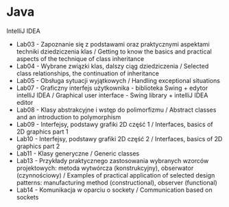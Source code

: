 # Java
IntelliJ IDEA

- Lab03 -  Zapoznanie się z podstawami oraz praktycznymi aspektami techniki dziedziczenia klas / Getting to know the basics and practical aspects of the technique of class inheritance
- Lab04 - Wybrane związki klas, dalszy ciąg dziedziczenia / Selected class relationships, the continuation of inheritance
- Lab05 - Obsługa sytuacji wyjątkowych / Handling exceptional situations
- Lab07 - Graficzny interfejs użytkownika - biblioteka Swing + edytor intelliJ IDEA / Graphical user interface - Swing library + intelliJ IDEA editor
- Lab08 - Klasy abstrakcyjne i wstęp do polimorfizmu / Abstract classes and an introduction to polymorphism
- Lab09 - Interfejsy, podstawy grafiki 2D część 1 / Interfaces, basics of 2D graphics part 1 
- Lab10 - Interfejsy, podstawy grafiki 2D część 2 / Interfaces, basics of 2D graphics part 2
- Lab11 - Klasy generyczne / Generic classes 
- Lab13 - Przykłady praktycznego zastosowania wybranych wzorców projektowych: metoda wytwórcza (konstrukcyjny), obserwator (czynnościowy) / Examples of practical application of selected design patterns: manufacturing method (constructional), observer (functional)
- Lab14 - Komunikacja w oparciu o sockety / Communication based on sockets
